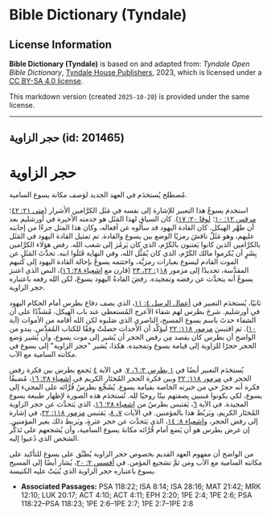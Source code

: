 # Bible Dictionary (Tyndale)

## License Information

**Bible Dictionary (Tyndale)** is based on and adapted from: _Tyndale Open Bible Dictionary_, [Tyndale House Publishers](https://tyndaleopenresources.com/), 2023, which is licensed under a [CC BY-SA 4.0 license](https://creativecommons.org/licenses/by-sa/4.0/legalcode.en).

This markdown version (created `2025-10-20`) is provided under the same license.



--------------------------------

## حجر الزاوية (id: 201465)

حجر الزاوية
===========

مُصطلح يُستخدَم في العهد الجديد لوَصف مكانة يسوع السامية.

استخدمَ يسوعُ هذا التعبير للإشارة إلى نفسه في مَثَل الكرَّامين الأشرار ([متى ٢١: ٤٢](https://ref.ly/Matt21:42)؛ [مرقس ١٢: ١٠](https://ref.ly/Mark12:10)؛ [لوقا ٢٠: ١٧](https://ref.ly/Luke20:17)). كان السياق لهذا المَثَل هو خدمته الأخيرة في أورشليم بعد أن طهَّر الهيكل. كان القادة اليهود قد سألوه عن أفعاله، وكان هذا المثل جزءًا من إجابته عليهم، وهو مَثَلٌ ناقشَ رمزيًا الوضع بين يسوع والقادة. تم تمثيل القادة اليهود في المَثَل بالكرَّامين الذين كانوا يَعتنون بالكَرْم، الذي كان يَرمُز إلى شعب الله. رفض هؤلاء الكرَّامين بِشَرٍ أن يُكرموا مالك الكَرْم، الذي كان يُمَثِّل الله، وفي النهاية قَتَلَوا ابنه. تحدَّثَ المَثَل عن الموت القادم ليسوع بعبارات رمزيَّة، واختتمه يسوعُ بإحالة القادة اليهود إلى كُتبهم المقدَّسة، تحديدًا إلى مزمور ١[١٨: ٢٢، ٢٣](https://ref.ly/Ps118:22-Ps118:23) (قارن مع [إشعياء ٢٨: ١٦](https://ref.ly/Isa28:16))، النص الذي اعتبرَ يسوعُ أنه يتحدَّث عن رفضه وتمجيده. رفضَ القادةُ اليهود يسوعَ، لكن الله رفعه باعتباره حجر الزاوية.

ثانيًا، يُستخدَم التعبير في [أعمال الرسل ٤: ١١](https://ref.ly/Acts4:11)، الذي يصف دفاع بطرس أمام الحكام اليهود في أورشليم. شرحَ بطرس لهم شفاءَ الأعرج المُستعطي عند باب الهيكل، مُشدِّدًا على أن الشفاء حدثَ باسم يسوع المسيح، الناصري الذي صَلبوه لكن الله أقامه من الأموات (آية [١٠](https://ref.ly/Acts4:10)). ثم اقتبسَ [مزمور ١١٨: ٢٢](https://ref.ly/Ps118:22) ليؤكِّد أن الأحداث حصلتْ وفقًا للكتاب المُقدَّس. يبدو من الواضح أن بطرس كان يقصد مِن رفض الحجر أن يُشير إلى موت يسوع، وأن يُشير وَضع الحجر حجرًا للزاوية إلى قيامة يسوع وتمجيده. هكذا، يُشير "حجر الزاوية" إلى يسوع في مكانته السامية مع الآب.

يُستخدَم التعبير أيضًا في [١ بطرس ٢: ٦، ٧](https://ref.ly/1Pet2:6-1Pet2:7). في الآية [٤](https://ref.ly/1Pet2:4) يَجمع بطرس بين فكرة رفض الحجر في [مزمور ١١٨: ٢٢](https://ref.ly/Ps118:22) وبين فكرة الحجر المُختَار الكريم في [إشعياء ٢٨: ١٦](https://ref.ly/Isa28:16)، مُضيفًا فكرة أنه حجرٌ حي من خبرته الخاصة بقيامة يسوع. يُشَجِّع بطرسُ قُرَّائه على المجيء إلى يسوع، لكي يكونوا مَبنيين بِصفتهم بيتًا روحيًا لله. تُستخدَم هذه الصورة لإظهار طبيعة يسوع المجيدة. في الآية [٦](https://ref.ly/1Pet2:6)، يَقتبس بطرسُ من [إشعياء ٢٨: ١٦](https://ref.ly/Isa28:16)، الذي يَتحدَّث عن حجر الزاوية المُختَار الكريم، ويَربُط هذا بالمؤمنين. في الآيات [٧، ٨](https://ref.ly/1Pet2:7-1Pet2:8)، يَقتبس [مزمور ١١٨: ٢٢](https://ref.ly/Ps118:22)، في إشارة إلى رفض الحجر، و[إشعياء ٨: ١٤](https://ref.ly/Isa8:14)، الذي يَتحدَّث عن حجر عثرةٍ، ويَربط ذلك بغير المؤمنين. إن غرض بطرس هو أن يَضع أمام قُرَّائه مكانةَ يسوع السامية، وأن يُشجعهم على تَذكُّر الشخص الذي دُعيوا إليه.

من الواضح أن مفهوم العهد القديم بخصوص حجر الزاوية يُطبَّق على يسوع للتأكيد على مكانته السامية مع الآب ومن ثمَّ تشجيع المؤمن. في [أفسس ٢: ٢٠](https://ref.ly/Eph2:20)، يُشار أيضًا إلى المسيح يسوع باعتباره حجر الزاوية الذي بُنيَتْ عليه الكنيسة.

* **Associated Passages:** PSA 118:22; ISA 8:14; ISA 28:16; MAT 21:42; MRK 12:10; LUK 20:17; ACT 4:10; ACT 4:11; EPH 2:20; 1PE 2:4; 1PE 2:6; PSA 118:22–PSA 118:23; 1PE 2:6–1PE 2:7; 1PE 2:7–1PE 2:8


